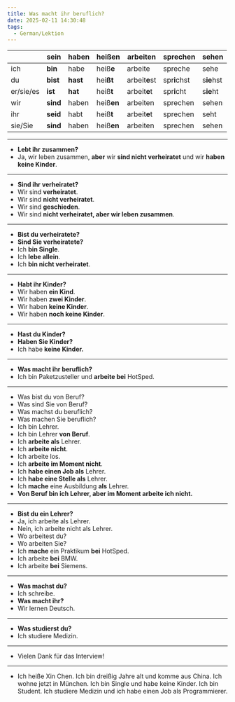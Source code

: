 ```yaml
---
title: Was macht ihr beruflich?
date: 2025-02-11 14:30:48
tags:
  - German/Lektion
---
```


|           | sein     | haben    | heißen     | arbeiten      | sprechen     | sehen      |
| --------- | -------- | -------- | ---------- | ------------- | ------------ | ---------- |
| ich       | **bin**  | habe     | heiß**e**  | arbeite       | spreche      | sehe       |
| du        | **bist** | **hast** | hei**ßt**  | arbeit**e**st | spr**i**chst | s**ie**hst |
| er/sie/es | **ist**  | **hat**  | heiß**t**  | arbeit**e**t  | spr**i**cht  | s**ie**ht  |
| wir       | **sind** | haben    | heiß**en** | arbeiten      | sprechen     | sehen      |
| ihr       | **seid** | habt     | heiß**t**  | arbeit**e**t  | sprechen     | seht       |
| sie/Sie   | **sind** | haben    | heiß**en** | arbeiten      | sprechen     | sehen      |

---
- **Lebt ihr zusammen?**
- Ja, wir leben zusammen, **aber** wir **sind nicht verheiratet** und wir **haben keine Kinder**.
---
- **Sind ihr verheiratet?**
- Wir sind **verheiratet**.
- Wir sind **nicht verheiratet**.
- Wir sind **geschieden**.
- Wir sind **nicht verheiratet, aber wir leben zusammen**.
---
- **Bist du verheiratete?**
- **Sind Sie verheiratete?**
- Ich **bin Single**.
- Ich **lebe allein**.
- Ich **bin nicht verheiratet**.
---
- **Habt ihr Kinder?**
- Wir haben **ein Kind**.
- Wir haben **zwei Kinder**.
- Wir haben **keine Kinder**.
- Wir haben **noch keine Kinder**.
---
- **Hast du Kinder?**
- **Haben Sie Kinder?**
- Ich habe **keine Kinder.**
---
- **Was macht ihr beruflich?**
- Ich bin Paketzusteller und **arbeite bei** HotSped.
---
- Was bist du von Beruf?
- Was sind Sie von Beruf?
- Was machst du beruflich?
- Was machen Sie beruflich?
- Ich bin Lehrer.
- Ich bin Lehrer **von Beruf**.
- Ich **arbeite als** Lehrer.
- Ich **arbeite nicht**.
- Ich arbeite los.
- Ich **arbeite im Moment nicht**.
- Ich **habe einen Job als** Lehrer.
- Ich **habe eine Stelle als** Lehrer.
- Ich **mache** eine Ausbildung **als** Lehrer.
- **Von Beruf bin ich Lehrer, aber im Moment arbeite ich nicht.**
---
- **Bist du ein Lehrer?**
- Ja, ich arbeite als Lehrer.
- Nein, ich arbeite nicht als Lehrer.
- Wo arbeitest du?
- Wo arbeiten Sie?
- Ich **mache** ein Praktikum **bei** HotSped.
- Ich arbeite **bei** BMW.
- Ich arbeite **bei** Siemens.
---
- **Was machst du?**
- Ich schreibe.
- **Was macht ihr?**
- Wir lernen Deutsch.
---
- **Was studierst du?**
- Ich studiere Medizin.
---
- Vielen Dank für das Interview!
---
 - Ich heiße Xin Chen. Ich bin dreißig Jahre alt und komme aus China. Ich wohne jetzt in München. Ich bin Single und habe keine Kinder. Ich bin Student. Ich studiere Medizin und ich habe einen Job als Programmierer.
